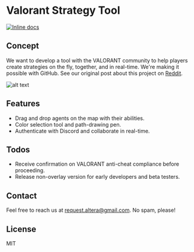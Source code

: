 # Valorant Strategy Tool
[![Inline docs](http://inch-ci.org/github/altera-project/Valorant-Strategy-Tool.svg?branch=master)](http://inch-ci.org/github/altera-project/Valorant-Strategy-Tool)

## Concept
We want to develop a tool with the VALORANT community to help players create strategies on the fly, together, and in real-time. We're making it possible with GitHub. See our original post about this project on [Reddit](https://www.reddit.com/r/ValorantCompetitive/comments/gg58r2/valorant_strategy_tool/Reddit).

![alt text](https://imgur.com/HehI6g2.png "Logo Title Text 1")

## Features

  - Drag and drop agents on the map with their abilities.
  - Color selection tool and path-drawing pen. 
  - Authenticate with Discord and collaborate in real-time.


## Todos

 - Receive confirmation on VALORANT anti-cheat compliance before proceeding. 
 - Release non-overlay version for early developers and beta testers.

## Contact
Feel free to reach us at [request.altera@gmail.com](request.altera@gmail.com). No spam, please! 

License
----

MIT


